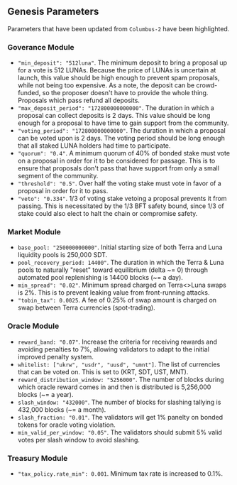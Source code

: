 ## Genesis Parameters

Parameters that have been updated from `Columbus-2` have been highlighted.


### Goverance Module

- `"min_deposit": "512luna"`. The minimum deposit to bring a proposal up for a vote is 512 LUNAs. Because the price of LUNAs is uncertain at launch, this value should be high enough to prevent spam proposals, while not being too expensive. As a note, the deposit can be crowd-funded, so the proposer doesn't have to provide the whole thing. Proposals which pass refund all deposits.
- `"max_deposit_period": "172800000000000"`. The duration in which a proposal can collect deposits is 2 days. This value should be long enough for a proposal to have time to gain support from the community.
- `"voting_period": "172800000000000"`. The duration in which a proposal can be voted upon is 2 days. The voting period should be long enough that all staked LUNA holders had time to participate.
- `"quorum": "0.4"`. A minimum quorum of 40% of bonded stake must vote on a proposal in order for it to be considered for passage. This is to ensure that proposals don't pass that have support from only a small segment of the community.
- `"threshold": "0.5"`. Over half the voting stake must vote in favor of a proposal in order for it to pass.
- `"veto": "0.334"`. 1/3 of voting stake vetoing a proposal prevents it from passing. This is necessitated by the 1/3 BFT safety bound, since 1/3 of stake could also elect to halt the chain or compromise safety.

### Market Module

- `base_pool: "250000000000"`. Initial starting size of both Terra and Luna liquidity pools is 250,000 SDT.
- `pool_recovery_period: 14400"`. The duration in which the Terra & Luna pools to naturally "reset" toward equilibrium (delta \~= 0) through automated pool replenishing is 14400 blocks (\~= a day).
- `min_spread": "0.02"`. Minimum spread charged on Terra<>Luna swaps is 2%. This is to prevent leaking value from front-running attacks.
- `"tobin_tax": 0.0025`. A fee of 0.25% of swap amount is charged on swap between Terra currencies (spot-trading).

### Oracle Module

- `reward_band: "0.07"`. Increase the criteria for receiving rewards and avoiding penalties to 7%, allowing validators to adapt to the initial improved penalty system.
- `whitelist: ["ukrw", "usdr", "uusd", "umnt"]`. The list of currencies that can be voted on. This is set to (KRT, SDT, UST, MNT).
- `reward_distribution_window: "5256000"`. The number of blocks during which oracle reward comes in and then is distributed is 5,256,000 blocks (\~= a year).
- `slash_window: "432000"`. The number of blocks for slashing tallying is 432,000 blocks (\~= a month). 
- `slash_fraction: "0.01"`. The validators will get 1% panelty on bonded tokens for oracle voting violation.
- `min_valid_per_window: "0.05"`. The validators should submit 5% valid votes per slash window to avoid slashing.


### Treasury Module

- `"tax_policy.rate_min": 0.001`. Minimum tax rate is increased to 0.1%.

